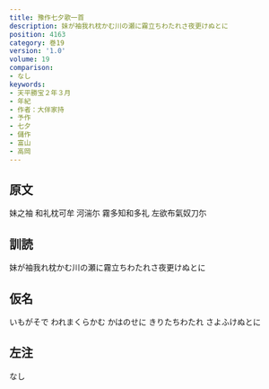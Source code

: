 ```yaml
---
title: 豫作七夕歌一首
description: 妹が袖我れ枕かむ川の瀬に霧立ちわたれさ夜更けぬとに
position: 4163
category: 巻19
version: '1.0'
volume: 19
comparison:
- なし
keywords:
- 天平勝宝２年３月
- 年紀
- 作者：大伴家持
- 予作
- 七夕
- 儲作
- 富山
- 高岡
---
```


## 原文

妹之袖 和礼枕可牟 河湍尓 霧多知和多礼 左欲布氣奴刀尓

## 訓読

妹が袖我れ枕かむ川の瀬に霧立ちわたれさ夜更けぬとに

## 仮名

いもがそで われまくらかむ かはのせに きりたちわたれ さよふけぬとに

## 左注

なし
